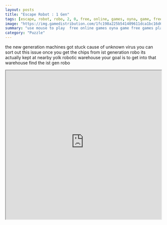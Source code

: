 ```yaml
---
layout: posts
title: "Escape Robot : 1 Gen"
tags: [escape, robot, robo, 2, 0, free, online, games, oyna, game, free, games, play, play, games]
image: "https://img.gamedistribution.com/1fc198a225b541409611dca1bc16d6c9.jpg"
summary: "use mouse to play  free online games oyna game free games play play games"
category: "Puzzle"
---
```


the new generation machines got stuck cause of unknown virus you can sort out this issue once you get the chips from ist generation robo its actually kept at nearby yolk robotic warehouse your goal is to get into that warehouse find the ist gen robo

<iframe width="100%" height="480px;" src="https://flash.gamedistribution.com?game=1fc198a225b541409611dca1bc16d6c9"></iframe>